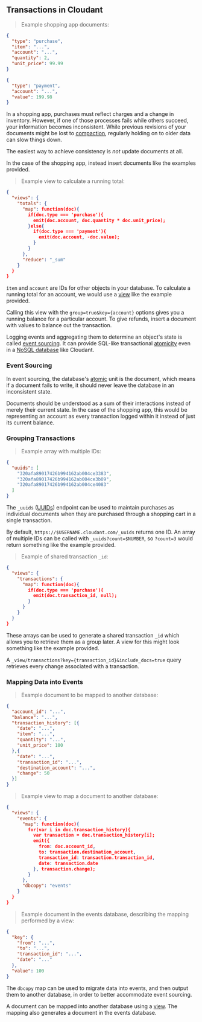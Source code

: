 ## Transactions in Cloudant

> Example shopping app documents:

```json
{
  "type": "purchase",
  "item": "...",
  "account": "...",
  "quantity": 2,
  "unit_price": 99.99
}

{
  "type": "payment",
  "account": "...",
  "value": 199.98
}
```

In a shopping app, purchases must reflect charges and a change in inventory. However, if one of those processes fails while others succeed, your information becomes inconsistent. While previous revisions of your documents might be lost to [compaction](http://en.wikipedia.org/wiki/Data_compaction), regularly holding on to older data can slow things down.

The easiest way to achieve consistency is *not* update documents at all.

In the case of the shopping app, instead insert documents like the examples provided.

<div></div>

> Example view to calculate a running total:

```json
{
  "views": {
    "totals": {
      "map": function(doc){
        if(doc.type === 'purchase'){
          emit(doc.account, doc.quantity * doc.unit_price);
        }else{
          if(doc.type === 'payment'){
            emit(doc.account, -doc.value);
          } 
        }
      },
      "reduce": "_sum"
    }
  }
}
```

`item` and `account` are IDs for other objects in your database. To calculate a running total for an account, we would use a [view](creating_views.html) like the example provided.

Calling this view with the `group=true&key={account}` options gives you a running balance for a particular account. To give refunds, insert a document with values to balance out the transaction.

Logging events and aggregating them to determine an object's state is called [event sourcing](http://martinfowler.com/eaaDev/EventSourcing.html). It can provide SQL-like transactional [atomicity](#acid_atomic) even in a [NoSQL database](basics.html#json) like Cloudant.

### Event Sourcing

In event sourcing, the database's [atomic](#acid_atomic) unit is the document, which means if a document fails to write, it should never leave the database in an inconsistent state.

Documents should be understood as a sum of their interactions instead of merely their current state. In the case of the shopping app, this would be representing an account as every transaction logged within it instead of just its current balance.

### Grouping Transactions

> Example array with multiple IDs:

```json
{
  "uuids": [
    "320afa89017426b994162ab004ce3383",
    "320afa89017426b994162ab004ce3b09",
    "320afa89017426b994162ab004ce4083"
  ]
}
```

The `_uuids` ([UUIDs](http://en.wikipedia.org/wiki/Universally_unique_identifier)) endpoint can be used to maintain purchases as individual documents when they are purchased through a shopping cart in a single transaction.

By default, `https://$USERNAME.cloudant.com/_uuids` returns one ID. An array of multiple IDs can be called with `_uuids?count=$NUMBER`, so `?count=3` would return something like the example provided.

<div></div>

> Example of shared transaction `_id`:

```json
{
  "views": {
    "transactions": {
      "map": function(doc){
        if(doc.type === 'purchase'){
          emit(doc.transaction_id, null);
        }
      }
    }
  }
}
```

These arrays can be used to generate a shared transaction `_id` which allows you to retrieve them as a group later. A view for this might look something like the example provided.

A `_view/transactions?key={transaction_id}&include_docs=true` query retrieves every change associated with a transaction.

### Mapping Data into Events

> Example document to be mapped to another database:

```json
{
  "account_id": "...",
  "balance": "...",
  "transaction_history": [{
    "date": "...",
    "item": "...",
    "quantity": "...",
    "unit_price": 100
  },{
    "date": "...",
    "transaction_id": "...",
    "destination_account": "...",
    "change": 50
  }]
}
```

> Example view to map a document to another database:

```json
{
  "views": {
    "events": {
      "map": function(doc){
        for(var i in doc.transaction_history){
          var transaction = doc.transaction_history[i];
          emit({
            from: doc.account_id,
            to: transaction.destination_account,
            transaction_id: transaction.transaction_id,
            date: transaction.date
          }, transaction.change);
        }
      },
      "dbcopy": "events"
    }
  }
}
```

> Example document in the events database, describing the mapping performed by a view:

```json
{
  "key": {
    "from": "...",
    "to": "...",
    "transaction_id": "...",
    "date": "..."
  },
  "value": 100
}
```
The `dbcopy` map can be used to migrate data into events, and then output them to another database, in order to better accommodate event sourcing.

A document can be mapped into another database using a [view](creating_views.html). The mapping also generates a document in the events database.
